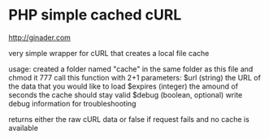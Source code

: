 PHP simple cached cURL
======================
http://ginader.com

very simple wrapper for cURL that creates a local file cache

usage: created a folder named "cache" in the same folder as this file and chmod it 777
call this function with 2+1 parameters:
    $url (string) the URL of the data that you would like to load
    $expires (integer) the amound of seconds the cache should stay valid
    $debug (boolean, optional) write debug information for troubleshooting
    
returns either the raw cURL data or false if request fails and no cache is available
